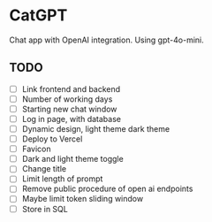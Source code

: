 # CatGPT

Chat app with OpenAI integration. Using gpt-4o-mini.

## TODO

- [ ] Link frontend and backend
- [ ] Number of working days
- [ ] Starting new chat window
- [ ] Log in page, with database
- [ ] Dynamic design, light theme dark theme
- [ ] Deploy to Vercel
- [ ] Favicon
- [ ] Dark and light theme toggle
- [ ] Change title
- [ ] Limit length of prompt
- [ ] Remove public procedure of open ai endpoints
- [ ] Maybe limit token sliding window
- [ ] Store in SQL
